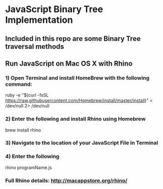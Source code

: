 # JavaScript Binary Tree Implementation
## Included in this repo are some Binary Tree traversal methods 





## Run JavaScript on Mac OS X with Rhino

### 1) Open Terminal and install HomeBrew with the following command: 
ruby -e "$(curl -fsSL https://raw.githubusercontent.com/Homebrew/install/master/install)" < /dev/null 2> /dev/null

### 2) Enter the following and install Rhino using Homebrew 
brew install rhino

### 3) Navigate to the location of your JavaScript File in Terminal

### 4) Enter the following
rhino programName.js

### Full Rhino details: http://macappstore.org/rhino/



